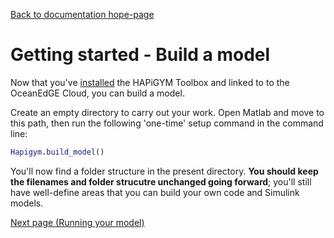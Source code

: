 [Back to documentation hope-page](https://github.com/HAPiWEC/HAPiGYM_docs/blob/main/README.md)

# Getting started - Build a model


Now that you've [installed](https://github.com/HAPiWEC/HAPiGYM_docs/blob/main/Pages/1-Installation.md) the HAPiGYM Toolbox and linked to to the OceanEdGE Cloud, you can build a model.

Create an empty directory to carry out your work. Open Matlab and move to this path, then run the following 'one-time' setup command in the command line:

```matlab
Hapigym.build_model()
```

You'll now find a folder structure in the present directory. **You should keep the filenames and folder strucutre unchanged going forward**; you'll still have well-define areas that you can build your own code and Simulink models.

[Next page (Running your model)](https://github.com/HAPiWEC/HAPiGYM_docs/blob/main/Pages/3-Running-your-model.md)